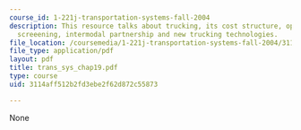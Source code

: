 ```yaml
---
course_id: 1-221j-transportation-systems-fall-2004
description: This resource talks about trucking, its cost structure, operation, load
  screeening, intermodal partnership and new trucking technologies.
file_location: /coursemedia/1-221j-transportation-systems-fall-2004/3114aff512b2fd3ebe2f62d872c55873_trans_sys_chap19.pdf
file_type: application/pdf
layout: pdf
title: trans_sys_chap19.pdf
type: course
uid: 3114aff512b2fd3ebe2f62d872c55873

---
```

None